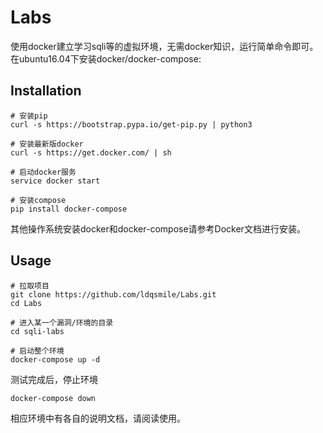 # Labs
使用docker建立学习sqli等的虚拟环境，无需docker知识，运行简单命令即可。
在ubuntu16.04下安装docker/docker-compose:
## Installation
```
# 安装pip
curl -s https://bootstrap.pypa.io/get-pip.py | python3

# 安装最新版docker
curl -s https://get.docker.com/ | sh

# 启动docker服务
service docker start

# 安装compose
pip install docker-compose 
```
其他操作系统安装docker和docker-compose请参考Docker文档进行安装。
## Usage
```
# 拉取项目
git clone https://github.com/ldqsmile/Labs.git
cd Labs

# 进入某一个漏洞/环境的目录
cd sqli-labs

# 启动整个环境
docker-compose up -d
```
测试完成后，停止环境
```
docker-compose down
```
相应环境中有各自的说明文档，请阅读使用。
